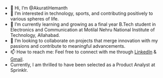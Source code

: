 - 👋 Hi, I’m @AkuratiHemanth
- 👀 I’m interested in technology, sports, and contributing positively to various spheres of life.
- 🌱 I’m currently learning and growing as a final year B.Tech student in Electronics and Communication at Motilal Nehru National Institute of Technology, Allahabad.
- 💞️ I’m looking to collaborate on projects that merge innovation with my passions and contribute to meaningful advancements.
- 📫 How to reach me: Feel free to connect with me through [LinkedIn](www.linkedin.com/in/hemanth-akurati-999ask999) & [Gmail](hemanthhemanth2509@gmail.com). 
- Currently, I am thrilled to have been selected as a Product Analyst at Sprinklr.

<!---
AkuratiHemanth/AkuratiHemanth is a ✨ special ✨ repository because its `README.md` (this file) appears on your GitHub profile.
You can click the Preview link to take a look at your changes.
--->



